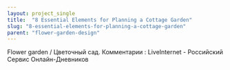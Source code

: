 ```yaml
---
layout: project_single
title:  "8 Essential Elements for Planning a Cottage Garden"
slug: "8-essential-elements-for-planning-a-cottage-garden"
parent: "flower-garden-design"
---
```

Flower garden / Цветочный сад. Комментарии : LiveInternet - Российский Сервис Онлайн-Дневников